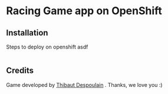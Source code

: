 Racing Game app on OpenShift
========================
## Installation
Steps to deploy on openshift
asdf
```
```

## Credits
Game developed by [Thibaut Despoulain](http://bkcore.com) . Thanks, we love you :)
